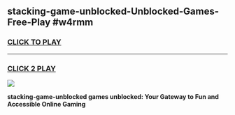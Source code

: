 
## stacking-game-unblocked-Unblocked-Games-Free-Play #w4rmm
<h3>
<a href="https://us.freeplayer.one?title=stacking-game-unblocked&ref=9M">CLICK TO PLAY</a></h3>
<hr>

<h3>
<a href="https://us.freeplayer.one?title=stacking-game-unblocked&ref=9M">CLICK 2 PLAY</a>
  
</h3>

<a href="https://us.freeplayer.one?title=stacking-game-unblocked&ref=9M"><img src="https://clearcache.store/games.png"></a>


**stacking-game-unblocked games unblocked: Your Gateway to Fun and Accessible Online Gaming**
